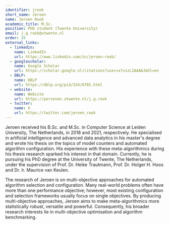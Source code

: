 ```yaml
---
identifier: jrook
short_name: Jeroen
name: Jeroen Rook
academic_title: M.Sc.
position: PhD student (Twente University)
email: j.g.rook@utwente.nl
order: 25
external_links:
  - linkedin:
    name: LinkedIn
    url: https://www.linkedin.com/in/jeroen-rook/
  - googlescholar:
    name: Google Scholar
    url: https://scholar.google.nl/citations?user=x7vszLIAAAAJ&hl=en
  - DBLP:
    name: DBLP
    url: https://dblp.org/pid/324/6702.html
  - website:
    name: Website
    url: https://personen.utwente.nl/j.g.rook
  - twitter:
    name: X
    url: https://twitter.com/jeroen_rook
---
```

Jeroen received his B.Sc. and M.Sc. in Computer Science at Leiden University, The Netherlands, in 2018 and 2021, respectively. He specialised in artificial intelligence and advanced data analytics in his master's degree and wrote his thesis on the topics of model counters and automated algorithm configuration. His experience with these meta-algorithmics during his thesis research sparked his interest in that domain. Currently, he is pursuing his PhD degree at the University of Twente, The Netherlands, under the supervision of Prof. Dr. Heike Trautmann, Prof. Dr. Holger H. Hoos and Dr. Ir. Maurice van Keulen.

The research of Jeroen is on multi-objective approaches for automated algorithm selection and configuration. Many real-world problems often have more than one performance objective; however, most existing configuration and selection frameworks usually focus on single objectives. By producing multi-objective approaches, Jeroen aims to make meta-algorithmics more statistically robust, versatile and powerful.
Consequently, his broader research interests lie in multi-objective optimisation and algorithm benchmarking.
